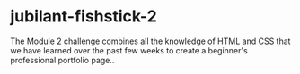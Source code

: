 # jubilant-fishstick-2
The Module 2 challenge combines all the knowledge of HTML and CSS that we have learned over the past few weeks to create a beginner's professional portfolio page.. 
